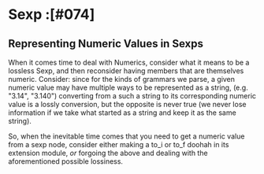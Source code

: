 # Sexp :[#074]

## Representing Numeric Values in Sexps

When it comes time to deal with Numerics, consider what
it means to be a lossless Sexp, and then reconsider having members
that are themselves numeric. Consider: since for the kinds of
grammars we parse, a given numeric value may have multiple ways to
be represented as a string, (e.g. "3.14", "3.140") converting from
a such a string to its corresponding numeric value is a lossly
conversion, but the opposite is never true (we never lose information
if we take what started as a string and keep it as the same string).

So, when the inevitable time comes that you need to get a numeric value
from a sexp node, consider either making a to_i or to_f doohah in its
extension module, *or* forgoing the above and dealing with the
aforementioned possible lossiness.


